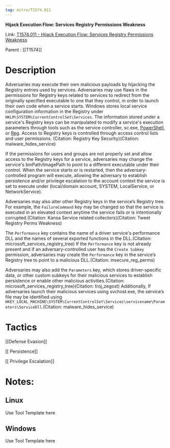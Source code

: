 ```yaml
---
tag: mitre/T1574.011
---
```


**Hijack Execution Flow: Services Registry Permissions Weakness**

Link: [T1574.011 - Hijack Execution Flow: Services Registry Permissions Weakness](https://attack.mitre.org/techniques/T1574/011)

Parent : [[T1574]]


# Description

Adversaries may execute their own malicious payloads by hijacking the Registry entries used by services. Adversaries may use flaws in the permissions for Registry keys related to services to redirect from the originally specified executable to one that they control, in order to launch their own code when a service starts. Windows stores local service configuration information in the Registry under <code>HKLM\SYSTEM\CurrentControlSet\Services</code>. The information stored under a service's Registry keys can be manipulated to modify a service's execution parameters through tools such as the service controller, sc.exe,  [PowerShell](https://attack.mitre.org/techniques/T1059/001), or [Reg](https://attack.mitre.org/software/S0075). Access to Registry keys is controlled through access control lists and user permissions. (Citation: Registry Key Security)(Citation: malware_hides_service)

If the permissions for users and groups are not properly set and allow access to the Registry keys for a service, adversaries may change the service's binPath/ImagePath to point to a different executable under their control. When the service starts or is restarted, then the adversary-controlled program will execute, allowing the adversary to establish persistence and/or privilege escalation to the account context the service is set to execute under (local/domain account, SYSTEM, LocalService, or NetworkService).

Adversaries may also alter other Registry keys in the service’s Registry tree. For example, the <code>FailureCommand</code> key may be changed so that the service is executed in an elevated context anytime the service fails or is intentionally corrupted.(Citation: Kansa Service related collectors)(Citation: Tweet Registry Perms Weakness)

The <code>Performance</code> key contains the name of a driver service's performance DLL and the names of several exported functions in the DLL.(Citation: microsoft_services_registry_tree) If the <code>Performance</code> key is not already present and if an adversary-controlled user has the <code>Create Subkey</code> permission, adversaries may create the <code>Performance</code> key in the service’s Registry tree to point to a malicious DLL.(Citation: insecure_reg_perms)

Adversaries may also add the <code>Parameters</code> key, which stores driver-specific data, or other custom subkeys for their malicious services to establish persistence or enable other malicious activities.(Citation: microsoft_services_registry_tree)(Citation: troj_zegost) Additionally, If adversaries launch their malicious services using svchost.exe, the service’s file may be identified using <code>HKEY_LOCAL_MACHINE\SYSTEM\CurrentControlSet\Services\servicename\Parameters\ServiceDll</code>.(Citation: malware_hides_service)

# Tactics


[[Defense Evasion]]

[[ Persistence]]

[[ Privilege Escalation]]


# Notes:

## Linux

Use Tool Template here

## Windows

Use Tool Template here